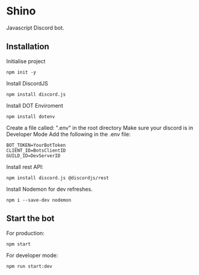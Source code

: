 # Shino
 Javascript Discord bot.


## Installation
 Initialise project
 ```
 npm init -y
 ```

 Install DiscordJS
 ```
 npm install discord.js
 ```

 Install DOT Enviroment
 ```
 npm install dotenv
 ```

 Create a file called: ".env" in the root directory
 Make sure your discord is in Developer Mode
 Add the following in the .env file:
 ```
 BOT_TOKEN=YourBotToken
 CLIENT_ID=BotsClientID
 GUILD_ID=DevServerID
 ```
 
 Install rest API:
 ```
 npm install discord.js @discordjs/rest
 ```

 Install Nodemon for dev refreshes.
 ```
 npm i --save-dev nodemon
 ```

## Start the bot
 For production:
 ```
 npm start
 ```
 
 For developer mode:
 ```
 npm run start:dev
 ```